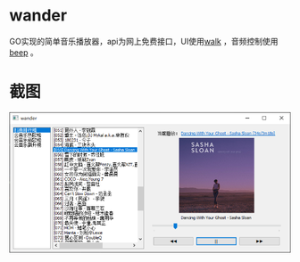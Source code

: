 # wander
GO实现的简单音乐播放器，api为网上免费接口，UI使用[walk](https://github.com/lxn/walk) ，音频控制使用[beep](https://github.com/faiface/beep) 。

# 截图
![Image text](snapshot/Snipaste_2020-12-24_16-58-15.png)